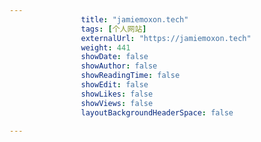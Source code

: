 ```yaml
---
                title: "jamiemoxon.tech"
                tags: [个人网站]
                externalUrl: "https://jamiemoxon.tech"
                weight: 441
                showDate: false
                showAuthor: false
                showReadingTime: false
                showEdit: false
                showLikes: false
                showViews: false
                layoutBackgroundHeaderSpace: false
                
---
```


